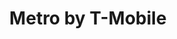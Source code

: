---
title: "Metro by T-Mobile"
url: /valley-stream/metro-by-t-mobile-rockaway-avenue/
shop: Handy
---